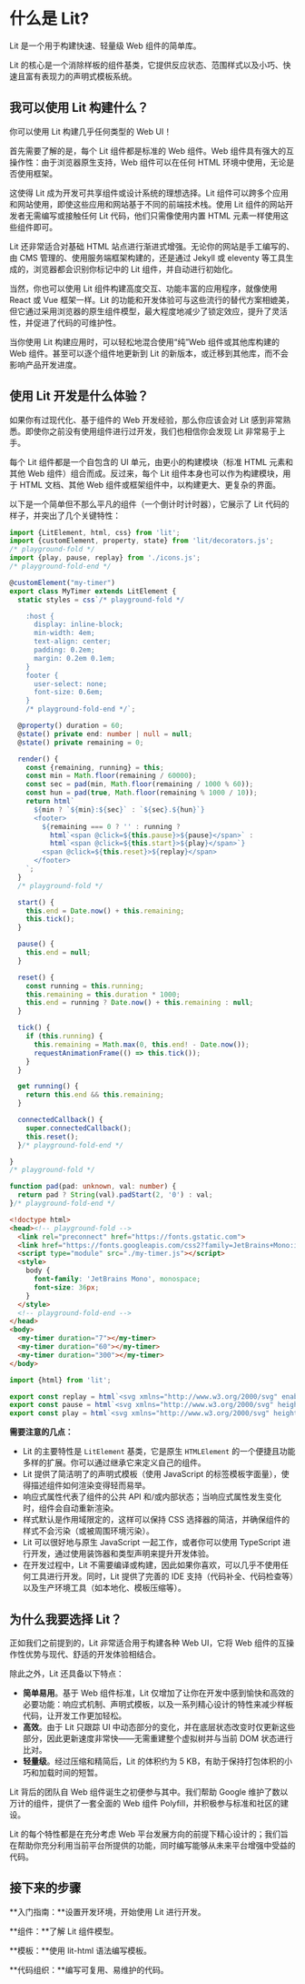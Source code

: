# 什么是 Lit?

Lit 是一个用于构建快速、轻量级 Web 组件的简单库。

Lit 的核心是一个消除样板的组件基类，它提供反应状态、范围样式以及小巧、快速且富有表现力的声明式模板系统。

## 我可以使用 Lit 构建什么？

你可以使用 Lit 构建几乎任何类型的 Web UI！

首先需要了解的是，每个 Lit 组件都是标准的 Web 组件。Web 组件具有强大的互操作性：由于浏览器原生支持，Web 组件可以在任何 HTML 环境中使用，无论是否使用框架。

这使得 Lit 成为开发可共享组件或设计系统的理想选择。Lit 组件可以跨多个应用和网站使用，即使这些应用和网站基于不同的前端技术栈。使用 Lit 组件的网站开发者无需编写或接触任何 Lit 代码，他们只需像使用内置 HTML 元素一样使用这些组件即可。

Lit 还非常适合对基础 HTML 站点进行渐进式增强。无论你的网站是手工编写的、由 CMS 管理的、使用服务端框架构建的，还是通过 Jekyll 或 eleventy 等工具生成的，浏览器都会识别你标记中的 Lit 组件，并自动进行初始化。

当然，你也可以使用 Lit 组件构建高度交互、功能丰富的应用程序，就像使用 React 或 Vue 框架一样。Lit 的功能和开发体验可与这些流行的替代方案相媲美，但它通过采用浏览器的原生组件模型，最大程度地减少了锁定效应，提升了灵活性，并促进了代码的可维护性。

当你使用 Lit 构建应用时，可以轻松地混合使用“纯”Web 组件或其他库构建的 Web 组件。甚至可以逐个组件地更新到 Lit 的新版本，或迁移到其他库，而不会影响产品开发进度。

## 使用 Lit 开发是什么体验？

如果你有过现代化、基于组件的 Web 开发经验，那么你应该会对 Lit 感到非常熟悉。即使你之前没有使用组件进行过开发，我们也相信你会发现 Lit 非常易于上手。

每个 Lit 组件都是一个自包含的 UI 单元，由更小的构建模块（标准 HTML 元素和其他 Web 组件）组合而成。反过来，每个 Lit 组件本身也可以作为构建模块，用于 HTML 文档、其他 Web 组件或框架组件中，以构建更大、更复杂的界面。

以下是一个简单但不那么平凡的组件（一个倒计时计时器），它展示了 Lit 代码的样子，并突出了几个关键特性：

```typescript
import {LitElement, html, css} from 'lit';
import {customElement, property, state} from 'lit/decorators.js';
/* playground-fold */
import {play, pause, replay} from './icons.js';
/* playground-fold-end */

@customElement("my-timer")
export class MyTimer extends LitElement {
  static styles = css`/* playground-fold */

    :host {
      display: inline-block;
      min-width: 4em;
      text-align: center;
      padding: 0.2em;
      margin: 0.2em 0.1em;
    }
    footer {
      user-select: none;
      font-size: 0.6em;
    }
    /* playground-fold-end */`;

  @property() duration = 60;
  @state() private end: number | null = null;
  @state() private remaining = 0;

  render() {
    const {remaining, running} = this;
    const min = Math.floor(remaining / 60000);
    const sec = pad(min, Math.floor(remaining / 1000 % 60));
    const hun = pad(true, Math.floor(remaining % 1000 / 10));
    return html`
      ${min ? `${min}:${sec}` : `${sec}.${hun}`}
      <footer>
        ${remaining === 0 ? '' : running ?
          html`<span @click=${this.pause}>${pause}</span>` :
          html`<span @click=${this.start}>${play}</span>`}
        <span @click=${this.reset}>${replay}</span>
      </footer>
    `;
  }
  /* playground-fold */

  start() {
    this.end = Date.now() + this.remaining;
    this.tick();
  }

  pause() {
    this.end = null;
  }

  reset() {
    const running = this.running;
    this.remaining = this.duration * 1000;
    this.end = running ? Date.now() + this.remaining : null;
  }

  tick() {
    if (this.running) {
      this.remaining = Math.max(0, this.end! - Date.now());
      requestAnimationFrame(() => this.tick());
    }
  }

  get running() {
    return this.end && this.remaining;
  }

  connectedCallback() {
    super.connectedCallback();
    this.reset();
  }/* playground-fold-end */

}
/* playground-fold */

function pad(pad: unknown, val: number) {
  return pad ? String(val).padStart(2, '0') : val;
}/* playground-fold-end */

```

```html
<!doctype html>
<head><!-- playground-fold -->
  <link rel="preconnect" href="https://fonts.gstatic.com">
  <link href="https://fonts.googleapis.com/css2?family=JetBrains+Mono:ital,wght@1,800&display=swap" rel="stylesheet">
  <script type="module" src="./my-timer.js"></script>
  <style>
    body {
      font-family: 'JetBrains Mono', monospace;
      font-size: 36px;
    }
  </style>
  <!-- playground-fold-end -->
</head>
<body>
  <my-timer duration="7"></my-timer>
  <my-timer duration="60"></my-timer>
  <my-timer duration="300"></my-timer>
</body>
```

```typescript
import {html} from 'lit';

export const replay = html`<svg xmlns="http://www.w3.org/2000/svg" enable-background="new 0 0 24 24" height="24px" viewBox="0 0 24 24" width="24px" fill="#000000"><title>Replay</title><g><rect fill="none" height="24" width="24"/><rect fill="none" height="24" width="24"/><rect fill="none" height="24" width="24"/></g><g><g/><path d="M12,5V1L7,6l5,5V7c3.31,0,6,2.69,6,6s-2.69,6-6,6s-6-2.69-6-6H4c0,4.42,3.58,8,8,8s8-3.58,8-8S16.42,5,12,5z"/></g></svg>`;
export const pause = html`<svg xmlns="http://www.w3.org/2000/svg" height="24px" viewBox="0 0 24 24" width="24px" fill="#000000"><title>Pause</title><path d="M0 0h24v24H0V0z" fill="none"/><path d="M6 19h4V5H6v14zm8-14v14h4V5h-4z"/></svg>`;
export const play = html`<svg xmlns="http://www.w3.org/2000/svg" height="24px" viewBox="0 0 24 24" width="24px" fill="#000000"><title>Play</title><path d="M0 0h24v24H0V0z" fill="none"/><path d="M10 8.64L15.27 12 10 15.36V8.64M8 5v14l11-7L8 5z"/></svg>`;

```

**需要注意的几点：**

- Lit 的主要特性是 `LitElement` 基类，它是原生 `HTMLElement` 的一个便捷且功能多样的扩展。你可以通过继承它来定义自己的组件。
- Lit 提供了简洁明了的声明式模板（使用 JavaScript 的标签模板字面量），使得描述组件如何渲染变得轻而易举。
- 响应式属性代表了组件的公共 API 和/或内部状态；当响应式属性发生变化时，组件会自动重新渲染。
- 样式默认是作用域限定的，这样可以保持 CSS 选择器的简洁，并确保组件的样式不会污染（或被周围环境污染）。
- Lit 可以很好地与原生 JavaScript 一起工作，或者你可以使用 TypeScript 进行开发，通过使用装饰器和类型声明来提升开发体验。
- 在开发过程中，Lit 不需要编译或构建，因此如果你喜欢，可以几乎不使用任何工具进行开发。同时，Lit 提供了完善的 IDE 支持（代码补全、代码检查等）以及生产环境工具（如本地化、模板压缩等）。

## 为什么我要选择 Lit？

正如我们之前提到的，Lit 非常适合用于构建各种 Web UI，它将 Web 组件的互操作性优势与现代、舒适的开发体验相结合。

除此之外，Lit 还具备以下特点：

- **简单易用**。基于 Web 组件标准，Lit 仅增加了让你在开发中感到愉快和高效的必要功能：响应式机制、声明式模板，以及一系列精心设计的特性来减少样板代码，让开发工作更加轻松。
- **高效**。由于 Lit 只跟踪 UI 中动态部分的变化，并在底层状态改变时仅更新这些部分，因此更新速度非常快——无需重建整个虚拟树并与当前 DOM 状态进行比对。
- **轻量级**。经过压缩和精简后，Lit 的体积约为 5 KB，有助于保持打包体积的小巧和加载时间的短暂。
  
Lit 背后的团队自 Web 组件诞生之初便参与其中。我们帮助 Google 维护了数以万计的组件，提供了一套全面的 Web 组件 Polyfill，并积极参与标准和社区的建设。

Lit 的每个特性都是在充分考虑 Web 平台发展方向的前提下精心设计的；我们旨在帮助你充分利用当前平台所提供的功能，同时编写能够从未来平台增强中受益的代码。

## 接下来的步骤

**入门指南：**设置开发环境，开始使用 Lit 进行开发。

**组件：**了解 Lit 组件模型。

**模板：**使用 lit-html 语法编写模板。

**代码组织：**编写可复用、易维护的代码。